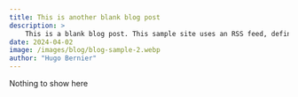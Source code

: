 ```yaml
---
title: This is another blank blog post
description: >
    This is a blank blog post. This sample site uses an RSS feed, defined by the blog-feed partial. If you'd prefer to have your own blog posts, use the blog partial
date: 2024-04-02
image: /images/blog/blog-sample-2.webp
author: "Hugo Bernier"
---
```

Nothing to show here